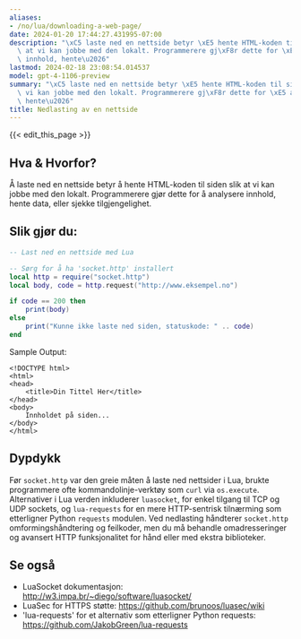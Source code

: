 ```yaml
---
aliases:
- /no/lua/downloading-a-web-page/
date: 2024-01-20 17:44:27.431995-07:00
description: "\xC5 laste ned en nettside betyr \xE5 hente HTML-koden til siden slik\
  \ at vi kan jobbe med den lokalt. Programmerere gj\xF8r dette for \xE5 analysere\
  \ innhold, hente\u2026"
lastmod: 2024-02-18 23:08:54.014537
model: gpt-4-1106-preview
summary: "\xC5 laste ned en nettside betyr \xE5 hente HTML-koden til siden slik at\
  \ vi kan jobbe med den lokalt. Programmerere gj\xF8r dette for \xE5 analysere innhold,\
  \ hente\u2026"
title: Nedlasting av en nettside
---
```


{{< edit_this_page >}}

## Hva & Hvorfor?
Å laste ned en nettside betyr å hente HTML-koden til siden slik at vi kan jobbe med den lokalt. Programmerere gjør dette for å analysere innhold, hente data, eller sjekke tilgjengelighet.

## Slik gjør du:
```Lua
-- Last ned en nettside med Lua

-- Sørg for å ha 'socket.http' installert
local http = require("socket.http")
local body, code = http.request("http://www.eksempel.no")

if code == 200 then
    print(body)
else
    print("Kunne ikke laste ned siden, statuskode: " .. code)
end
```
Sample Output:
```
<!DOCTYPE html>
<html>
<head>
    <title>Din Tittel Her</title>
</head>
<body>
    Innholdet på siden...
</body>
</html>
```

## Dypdykk
Før `socket.http` var den greie måten å laste ned nettsider i Lua, brukte programmere ofte kommandolinje-verktøy som `curl` via `os.execute`. Alternativer i Lua verden inkluderer `luasocket`, for enkel tilgang til TCP og UDP sockets, og `lua-requests` for en mere HTTP-sentrisk tilnærming som etterligner Python `requests` modulen. Ved nedlasting håndterer `socket.http` omformingshåndtering og feilkoder, men du må behandle omadresseringer og avansert HTTP funksjonalitet for hånd eller med ekstra biblioteker.

## Se også
- LuaSocket dokumentasjon: http://w3.impa.br/~diego/software/luasocket/
- LuaSec for HTTPS støtte: https://github.com/brunoos/luasec/wiki
- 'lua-requests' for et alternativ som etterligner Python requests: https://github.com/JakobGreen/lua-requests

